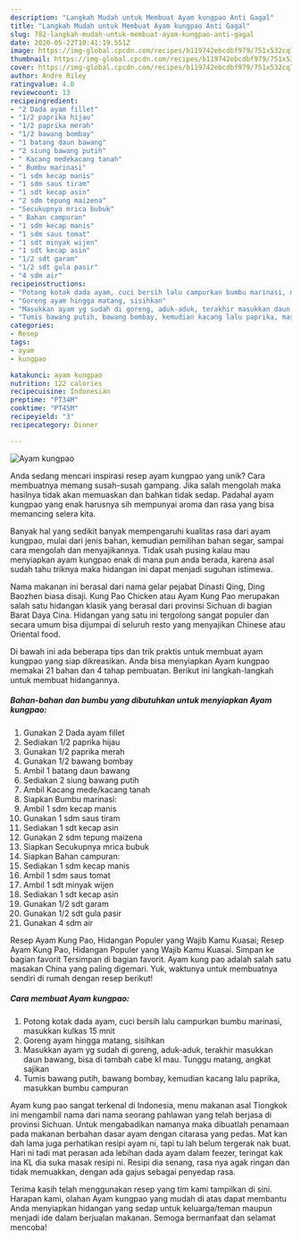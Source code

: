 ```yaml
---
description: "Langkah Mudah untuk Membuat Ayam kungpao Anti Gagal"
title: "Langkah Mudah untuk Membuat Ayam kungpao Anti Gagal"
slug: 782-langkah-mudah-untuk-membuat-ayam-kungpao-anti-gagal
date: 2020-05-22T10:41:19.551Z
image: https://img-global.cpcdn.com/recipes/b119742ebcdbf979/751x532cq70/ayam-kungpao-foto-resep-utama.jpg
thumbnail: https://img-global.cpcdn.com/recipes/b119742ebcdbf979/751x532cq70/ayam-kungpao-foto-resep-utama.jpg
cover: https://img-global.cpcdn.com/recipes/b119742ebcdbf979/751x532cq70/ayam-kungpao-foto-resep-utama.jpg
author: Andre Riley
ratingvalue: 4.8
reviewcount: 13
recipeingredient:
- "2 Dada ayam fillet"
- "1/2 paprika hijau"
- "1/2 paprika merah"
- "1/2 bawang bombay"
- "1 batang daun bawang"
- "2 siung bawang putih"
- " Kacang medekacang tanah"
- " Bumbu marinasi"
- "1 sdm kecap manis"
- "1 sdm saus tiram"
- "1 sdt kecap asin"
- "2 sdm tepung maizena"
- "Secukupnya mrica bubuk"
- " Bahan campuran"
- "1 sdm kecap manis"
- "1 sdm saus tomat"
- "1 sdt minyak wijen"
- "1 sdt kecap asin"
- "1/2 sdt garam"
- "1/2 sdt gula pasir"
- "4 sdm air"
recipeinstructions:
- "Potong kotak dada ayam, cuci bersih lalu campurkan bumbu marinasi, masukkan kulkas 15 mnit"
- "Goreng ayam hingga matang, sisihkan"
- "Masukkan ayam yg sudah di goreng, aduk-aduk, terakhir masukkan daun bawang, bisa di tambah cabe kl mau. Tunggu matang, angkat sajikan"
- "Tumis bawang putih, bawang bombay, kemudian kacang lalu paprika, masukkan bumbu campuran"
categories:
- Resep
tags:
- ayam
- kungpao

katakunci: ayam kungpao 
nutrition: 122 calories
recipecuisine: Indonesian
preptime: "PT34M"
cooktime: "PT45M"
recipeyield: "3"
recipecategory: Dinner

---
```



![Ayam kungpao](https://img-global.cpcdn.com/recipes/b119742ebcdbf979/751x532cq70/ayam-kungpao-foto-resep-utama.jpg)

Anda sedang mencari inspirasi resep ayam kungpao yang unik? Cara membuatnya memang susah-susah gampang. Jika salah mengolah maka hasilnya tidak akan memuaskan dan bahkan tidak sedap. Padahal ayam kungpao yang enak harusnya sih mempunyai aroma dan rasa yang bisa memancing selera kita.

Banyak hal yang sedikit banyak mempengaruhi kualitas rasa dari ayam kungpao, mulai dari jenis bahan, kemudian pemilihan bahan segar, sampai cara mengolah dan menyajikannya. Tidak usah pusing kalau mau menyiapkan ayam kungpao enak di mana pun anda berada, karena asal sudah tahu triknya maka hidangan ini dapat menjadi suguhan istimewa.

Nama makanan ini berasal dari nama gelar pejabat Dinasti Qing, Ding Baozhen biasa disaji. Kung Pao Chicken atau Ayam Kung Pao merupakan salah satu hidangan klasik yang berasal dari provinsi Sichuan di bagian Barat Daya Cina. Hidangan yang satu ini tergolong sangat populer dan secara umum bisa dijumpai di seluruh resto yang menyajikan Chinese atau Oriental food.


Di bawah ini ada beberapa tips dan trik praktis untuk membuat ayam kungpao yang siap dikreasikan. Anda bisa menyiapkan Ayam kungpao memakai 21 bahan dan 4 tahap pembuatan. Berikut ini langkah-langkah untuk membuat hidangannya.

<!--inarticleads1-->

##### Bahan-bahan dan bumbu yang dibutuhkan untuk menyiapkan Ayam kungpao:

1. Gunakan 2 Dada ayam fillet
1. Sediakan 1/2 paprika hijau
1. Gunakan 1/2 paprika merah
1. Gunakan 1/2 bawang bombay
1. Ambil 1 batang daun bawang
1. Sediakan 2 siung bawang putih
1. Ambil  Kacang mede/kacang tanah
1. Siapkan  Bumbu marinasi:
1. Ambil 1 sdm kecap manis
1. Gunakan 1 sdm saus tiram
1. Sediakan 1 sdt kecap asin
1. Gunakan 2 sdm tepung maizena
1. Siapkan Secukupnya mrica bubuk
1. Siapkan  Bahan campuran:
1. Sediakan 1 sdm kecap manis
1. Ambil 1 sdm saus tomat
1. Ambil 1 sdt minyak wijen
1. Sediakan 1 sdt kecap asin
1. Gunakan 1/2 sdt garam
1. Gunakan 1/2 sdt gula pasir
1. Gunakan 4 sdm air


Resep Ayam Kung Pao, Hidangan Populer yang Wajib Kamu Kuasai; Resep Ayam Kung Pao, Hidangan Populer yang Wajib Kamu Kuasai. Simpan ke bagian favorit Tersimpan di bagian favorit. Ayam kung pao adalah salah satu masakan China yang paling digemari. Yuk, waktunya untuk membuatnya sendiri di rumah dengan resep berikut! 

<!--inarticleads2-->

##### Cara membuat Ayam kungpao:

1. Potong kotak dada ayam, cuci bersih lalu campurkan bumbu marinasi, masukkan kulkas 15 mnit
1. Goreng ayam hingga matang, sisihkan
1. Masukkan ayam yg sudah di goreng, aduk-aduk, terakhir masukkan daun bawang, bisa di tambah cabe kl mau. Tunggu matang, angkat sajikan
1. Tumis bawang putih, bawang bombay, kemudian kacang lalu paprika, masukkan bumbu campuran


Ayam kung pao sangat terkenal di Indonesia, menu makanan asal Tiongkok ini mengambil nama dari nama seorang pahlawan yang telah berjasa di provinsi Sichuan. Untuk mengabadikan namanya maka dibuatlah penamaan pada makanan berbahan dasar ayam dengan citarasa yang pedas. Mat kan dah lama juga perhatikan resipi ayam ni, tapi tu lah belum tergerak nak buat. Hari ni tadi mat perasan ada lebihan dada ayam dalam feezer, teringat kak ina KL dia suka masak resipi ni. Resipi dia senang, rasa nya agak ringan dan tidak memuakkan, dengan ada gajus sebagai penyedap rasa. 

Terima kasih telah menggunakan resep yang tim kami tampilkan di sini. Harapan kami, olahan Ayam kungpao yang mudah di atas dapat membantu Anda menyiapkan hidangan yang sedap untuk keluarga/teman maupun menjadi ide dalam berjualan makanan. Semoga bermanfaat dan selamat mencoba!
